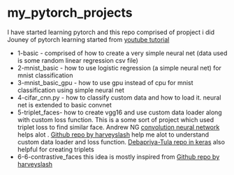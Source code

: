 # my_pytorch_projects
 I have started learning pytorch and this repo comprised of propject i did  
Jouney of pytorch learning started from [youtube tutorial](https://www.youtube.com/watch?v=GIsg-ZUy0MY)   
- 1-basic - comprised of how to create a very simple neural net (data used is some random linear regression csv file)  
- 2-mnist_basic - how to use logistic regression (a simple neural net) for mnist classification
- 3-mnist_basic_gpu - how to use gpu instead of cpu for mnist classification using simple neural net  
- 4-cifar_cnn.py - how to classify custom data and how to load it. neural net is extended to basic convnet   
- 5-triplet_faces- how to create vgg16 and use custom data loader along with custom loss function. This is a some sort of project which used triplet loss to find similar face. Andrew NG [convolution neural network](https://www.youtube.com/watch?v=6jfw8MuKwpI) helps alot . [Github repo by harveyslash](https://github.com/harveyslash/Facial-Similarity-with-Siamese-Networks-in-Pytorch) help me alot to understand custom data loader and loss function. [Debapriya-Tula repo in keras](https://github.com/Debapriya-Tula/Face-Verification/) also helpful for creating triplets  
- 6-6-contrastive_faces this idea is mostly inspired from [Github repo by harveyslash](https://github.com/harveyslash/Facial-Similarity-with-Siamese-Networks-in-Pytorch)  


